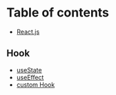 # Table of contents

* [React.js](README.md)

## Hook

* [useState](hook/usestate.md)
* [useEffect](hook/useeffect.md)
* [custom Hook](hook/custom-hook.md)

